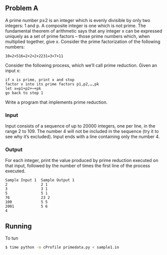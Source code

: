 ## Problem A
A prime number p≥2 is an integer which is evenly divisible by only two integers: 1 and p. A composite integer is one which is not prime. The fundamental theorem of arithmetic says that any integer x can be expressed uniquely as a set of prime factors – those prime numbers which, when multiplied together, give x. Consider the prime factorization of the following numbers:
```
10=2×516=2×2×2×2231=3×7×11
```

Consider the following process, which we’ll call prime reduction. Given an input x:
```
if x is prime, print x and stop
factor x into its prime factors p1,p2,…,pk
let x=p1+p2+⋯+pk
go back to step 1

```


Write a program that implements prime reduction.

### Input

Input consists of a sequence of up to 20000 integers, one per line, in the range 2 to 109. The number 4 will not be included in the sequence (try it to see why it’s excluded). Input ends with a line containing only the number 4.

### Output
For each integer, print the value produced by prime reduction executed on that input, followed by the number of times the first line of the process executed.


```text
Sample Input 1	Sample Output 1
2               2 1               
3               3 1
5               5 1               
76              23 2              
100             5 5             
2001            5 6            
4
```


## Running


To tun
```bash
$ time python -m cProfile primedata.py < sample1.in
```

